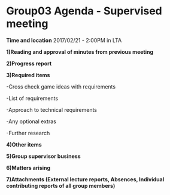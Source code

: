 # Group03 Agenda - Supervised meeting

**Time and location** 2017/02/21 - 2:00PM in LTA

**1)Reading and approval of minutes from previous meeting** 

**2)Progress report** 

**3)Required items**

-Cross check game ideas with requirements

-List of requirements

-Approach to technical requirements

-Any optional extras

-Further research

**4)Other items**

**5)Group supervisor business**

**6)Matters arising**

**7)Attachments (External lecture reports, Absences, Individual contributing reports of all group members)**